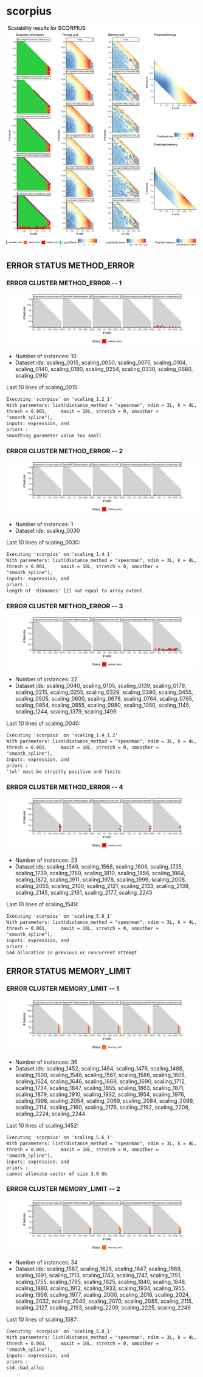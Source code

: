 # scorpius
![Overview](scorpius.png)

## ERROR STATUS METHOD_ERROR

### ERROR CLUSTER METHOD_ERROR -- 1
![Cluster plot](error_class_plots/scorpius_method_error_1.png)

 * Number of instances: 10
 * Dataset ids: scaling_0015, scaling_0050, scaling_0075, scaling_0104, scaling_0140, scaling_0180, scaling_0254, scaling_0330, scaling_0680, scaling_0910

Last 10 lines of scaling_0015:
```
Executing 'scorpius' on 'scaling_1.2_1'
With parameters: list(distance_method = "spearman", ndim = 3L, k = 4L, thresh = 0.001,     maxit = 10L, stretch = 0, smoother = "smooth_spline"),
inputs: expression, and
priors : 
smoothing parameter value too small
```

### ERROR CLUSTER METHOD_ERROR -- 2
![Cluster plot](error_class_plots/scorpius_method_error_2.png)

 * Number of instances: 1
 * Dataset ids: scaling_0030

Last 10 lines of scaling_0030:
```
Executing 'scorpius' on 'scaling_1.4_1'
With parameters: list(distance_method = "spearman", ndim = 3L, k = 4L, thresh = 0.001,     maxit = 10L, stretch = 0, smoother = "smooth_spline"),
inputs: expression, and
priors : 
length of 'dimnames' [2] not equal to array extent
```

### ERROR CLUSTER METHOD_ERROR -- 3
![Cluster plot](error_class_plots/scorpius_method_error_3.png)

 * Number of instances: 22
 * Dataset ids: scaling_0040, scaling_0105, scaling_0139, scaling_0179, scaling_0215, scaling_0255, scaling_0329, scaling_0390, scaling_0455, scaling_0505, scaling_0600, scaling_0679, scaling_0764, scaling_0765, scaling_0854, scaling_0855, scaling_0980, scaling_1050, scaling_1145, scaling_1244, scaling_1379, scaling_1499

Last 10 lines of scaling_0040:
```
Executing 'scorpius' on 'scaling_1.4_1.2'
With parameters: list(distance_method = "spearman", ndim = 3L, k = 4L, thresh = 0.001,     maxit = 10L, stretch = 0, smoother = "smooth_spline"),
inputs: expression, and
priors : 
'tol' must be strictly positive and finite
```

### ERROR CLUSTER METHOD_ERROR -- 4
![Cluster plot](error_class_plots/scorpius_method_error_4.png)

 * Number of instances: 23
 * Dataset ids: scaling_1549, scaling_1568, scaling_1606, scaling_1735, scaling_1739, scaling_1780, scaling_1810, scaling_1856, scaling_1864, scaling_1872, scaling_1911, scaling_1978, scaling_1999, scaling_2008, scaling_2055, scaling_2100, scaling_2121, scaling_2133, scaling_2139, scaling_2145, scaling_2161, scaling_2177, scaling_2245

Last 10 lines of scaling_1549:
```
Executing 'scorpius' on 'scaling_5.8_1'
With parameters: list(distance_method = "spearman", ndim = 3L, k = 4L, thresh = 0.001,     maxit = 10L, stretch = 0, smoother = "smooth_spline"),
inputs: expression, and
priors : 
bad allocation in previous or concurrent attempt
```

## ERROR STATUS MEMORY_LIMIT

### ERROR CLUSTER MEMORY_LIMIT -- 1
![Cluster plot](error_class_plots/scorpius_memory_limit_1.png)

 * Number of instances: 36
 * Dataset ids: scaling_1452, scaling_1464, scaling_1476, scaling_1488, scaling_1500, scaling_1548, scaling_1567, scaling_1586, scaling_1605, scaling_1624, scaling_1646, scaling_1668, scaling_1690, scaling_1712, scaling_1734, scaling_1847, scaling_1855, scaling_1863, scaling_1871, scaling_1879, scaling_1910, scaling_1932, scaling_1954, scaling_1976, scaling_1998, scaling_2054, scaling_2069, scaling_2084, scaling_2099, scaling_2114, scaling_2160, scaling_2176, scaling_2192, scaling_2208, scaling_2224, scaling_2244

Last 10 lines of scaling_1452:
```
Executing 'scorpius' on 'scaling_5.6_1'
With parameters: list(distance_method = "spearman", ndim = 3L, k = 4L, thresh = 0.001,     maxit = 10L, stretch = 0, smoother = "smooth_spline"),
inputs: expression, and
priors : 
cannot allocate vector of size 3.0 Gb
```

### ERROR CLUSTER MEMORY_LIMIT -- 2
![Cluster plot](error_class_plots/scorpius_memory_limit_2.png)

 * Number of instances: 34
 * Dataset ids: scaling_1587, scaling_1625, scaling_1647, scaling_1669, scaling_1691, scaling_1713, scaling_1743, scaling_1747, scaling_1751, scaling_1755, scaling_1795, scaling_1825, scaling_1840, scaling_1848, scaling_1880, scaling_1912, scaling_1933, scaling_1934, scaling_1955, scaling_1956, scaling_1977, scaling_2000, scaling_2016, scaling_2024, scaling_2032, scaling_2040, scaling_2070, scaling_2085, scaling_2115, scaling_2127, scaling_2193, scaling_2209, scaling_2225, scaling_2246

Last 10 lines of scaling_1587:
```
Executing 'scorpius' on 'scaling_5.8_1'
With parameters: list(distance_method = "spearman", ndim = 3L, k = 4L, thresh = 0.001,     maxit = 10L, stretch = 0, smoother = "smooth_spline"),
inputs: expression, and
priors : 
std::bad_alloc
```


